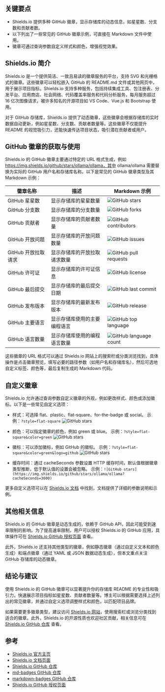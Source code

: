 ## 关键要点

* Shields.io 提供多种 GitHub 徽章，显示存储库的动态信息，如星星数、分支数和贡献者数。
* 以下列出了一些常见的 GitHub 徽章示例，可直接在 Markdown 文件中使用。
* 徽章可通过查询参数自定义样式和颜色，增强视觉效果。


## Shields.io 简介

Shields.io 是一个提供简洁、一致且易读的徽章服务的平台，支持 SVG 和光栅格式的徽章。这些徽章可以轻松嵌入 GitHub 的 README.md 文件或其他网页中，用于展示项目指标。Shields.io 支持多种服务，包括持续集成工具、包注册表、分发平台、应用商店、社会网络、代码覆盖率服务和代码分析服务，每月服务超过 16 亿次图像请求，被许多知名的开源项目如 VS Code、Vue.js 和 Bootstrap 使用。

对于 GitHub 存储库，Shields.io 提供了动态徽章，这些徽章会根据存储库的实时数据自动更新，例如星星数、分支数、贡献者数量等。这些徽章不仅能提升 README 的视觉吸引力，还能快速传达项目状态，吸引潜在贡献者或用户。

## GitHub 徽章的获取与使用

Shields.io 的 GitHub 徽章主要通过特定的 URL 格式生成，例如 https://img.shields.io/github/stars/ollama/ollama，其中 ollama/ollama 需要替换为实际的 GitHub 用户名和存储库名称。以下是常见的 GitHub 徽章类型及其 Markdown 示例：

| 徽章名称   |  描述   |  Markdown 示例   | 
| --- | --- | --- | 
|  GitHub 星星数   |  显示存储库的星星数量   |  ![GitHub stars](https://img.shields.io/github/stars/ollama/ollama)   | 
|  GitHub 分支数   |  显示存储库的分支数量   |  ![GitHub forks](https://img.shields.io/github/forks/ollama/ollama)   | 
|  GitHub 贡献者   |  显示存储库的贡献者数量   |  ![GitHub contributors](https://img.shields.io/github/contributors/ollama/ollama)   | 
|  GitHub 开放问题   |  显示存储库的开放问题数量   |  ![GitHub issues](https://img.shields.io/github/issues/ollama/ollama)   | 
|  GitHub 开放拉取请求   |  显示存储库的开放拉取请求数量   |  ![GitHub pull requests](https://img.shields.io/github/issues-pr/ollama/ollama)   | 
|  GitHub 许可证   |  显示存储库的许可证信息   |  ![GitHub license](https://img.shields.io/github/license/ollama/ollama)   | 
|  GitHub 最后提交   |  显示存储库的最后提交日期   |  ![GitHub last commit](https://img.shields.io/github/last-commit/ollama/ollama)   | 
|  GitHub 发布版本   |  显示存储库的最新发布版本   |  ![GitHub release](https://img.shields.io/github/v/release/ollama/ollama)   | 
|  GitHub 主要语言   |  显示存储库使用的主要编程语言   |  ![GitHub top language](https://img.shields.io/github/languages/top/ollama/ollama)   | 
|  GitHub 语言数量   |  显示存储库使用的编程语言数量   |  ![GitHub language count](https://img.shields.io/github/languages/count/ollama/ollama)   |

这些徽章的 URL 格式可以通过 Shields.io 网站上的搜索栏或分类浏览找到，具体操作是点击徽章预览，填写必要的路径参数（如用户名和存储库名），然后可选地自定义标签、颜色等，最后复制生成的 Markdown 代码。 


## 自定义徽章

Shields.io 允许通过查询参数自定义徽章的外观，例如更改样式、颜色或添加徽标。以下是一些常见自定义选项：

* 样式：可选择 flat、plastic、flat-square、for-the-badge 或 social。
  示例：`?style=flat-square` ![GitHub stars](https://img.shields.io/github/stars/ollama/ollama?style=flat-square) 

* 颜色：可以指定徽章的颜色，例如 green 或 blue。
  示例：`?style=flat-square&color=green` ![GitHub stars](https://img.shields.io/github/stars/ollama/ollama?style=flat-square&color=green)

* 徽标：可以添加徽标，例如 GitHub 的徽标。
  示例：`?style=flat-square&color=green&logo=github` ![GitHub stars](https://img.shields.io/github/stars/ollama/ollama?style=flat-square&color=green&logo=github)

* 缓存时间：通过 cacheSeconds 参数设置 HTTP 缓存时间，默认值根据徽章类型推断，低于默认值的设置会被忽略。
  示例：`![GitHub stars](https://img.shields.io/github/stars/ollama/ollama?cacheSeconds=3600)`

更多自定义选项可以在 [Shields.io 文档](https://shields.io/docs/) 中找到，文档提供了详细的参数说明和示例。



## 其他相关信息

Shields.io 的 GitHub 徽章是动态生成的，依赖于 GitHub API，因此可能受到速率限制的影响。为了提高速率限制，用户可以授权 Shields.io 的 GitHub 应用，具体操作可在 [Shields.io GitHub 授权页面](https://img.shields.io/github-auth) 查看。

此外，Shields.io 还支持其他类型的徽章，例如静态徽章（通过自定义文本和颜色生成）和端点徽章（通过 YAML 或 JSON 数据动态生成），但本文重点关注 GitHub 存储库的动态徽章。

## 结论与建议

使用 Shields.io 的 GitHub 徽章可以显著提升你的存储库 README 的专业性和吸引力，快速展示项目指标如星星数、贡献者数量等。博主可以根据需要选择上述列出的常见徽章，并通过自定义选项调整样式和颜色，以匹配项目品牌。

如果需要更多徽章类型，建议访问 [Shields.io 网站](https://shields.io/)，使用搜索栏或浏览分类找到适合的徽章。此外，Shields.io 的开源性质也欢迎社区贡献，相关信息可在 [Shields.io GitHub 仓库](https://github.com/badges/shields) 查看。

## 参考

* [Shields.io 官方主页](https://shields.io/)
* [Shields.io 文档页面](https://shields.io/docs/)
* [Shields.io GitHub 仓库](https://github.com/badges/shields)
* [md-badges GitHub 仓库](https://github.com/inttter/md-badges)
* [markdown-badges GitHub 仓库](https://github.com/Ileriayo/markdown-badges)
* [Shields.io GitHub 授权页面](https://img.shields.io/github-auth)